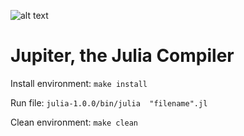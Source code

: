 ![alt text](https://i.imgur.com/tGLQy92.png)

# Jupiter, the Julia Compiler

Install environment:
`make install`

Run file:
`julia-1.0.0/bin/julia  "filename".jl`

Clean environment:
`make clean`
